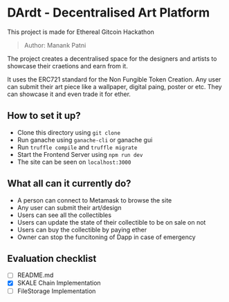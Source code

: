 # DArdt - Decentralised Art Platform

This project is made for Ethereal Gitcoin Hackathon
>Author: Manank Patni

The project creates a decentralised space for the designers and artists to showcase their craetions and earn from it. 

It uses the ERC721 standard for the Non Fungible Token Creation. Any user can submit their art piece like a wallpaper, digital paing, poster or etc. They can showcase it and even trade it for ether.

## How to set it up?

- Clone this directory using `git clone`
- Run ganache using `ganache-cli` or ganache gui
- Run `truffle compile` and `truffle migrate`
- Start the Frontend Server using `npm run dev`
- The site can be seen on `localhost:3000`

## What all can it currently do?
- A person can connect to Metamask to browse the site
- Any user can submit their art/design
- Users can see all the collectibles
- Users can update the state of their collectible to be on sale on not
- Users can buy the collectible by paying ether
- Owner can stop the funcitoning of Dapp in case of emergency

## Evaluation checklist

- [ ] README.md
- [X] SKALE Chain Implementation
- [ ] FileStorage Implementation